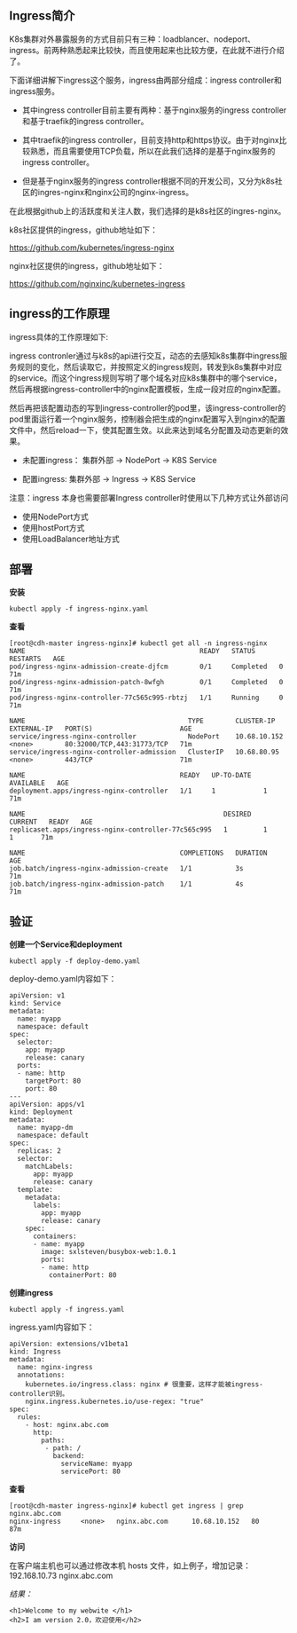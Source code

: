 ## Ingress简介


 K8s集群对外暴露服务的方式目前只有三种：loadblancer、nodeport、ingress。前两种熟悉起来比较快，而且使用起来也比较方便，在此就不进行介绍了。

下面详细讲解下ingress这个服务，ingress由两部分组成：ingress controller和ingress服务。

- 其中ingress controller目前主要有两种：基于nginx服务的ingress controller和基于traefik的ingress controller。

- 其中traefik的ingress controller，目前支持http和https协议。由于对nginx比较熟悉，而且需要使用TCP负载，所以在此我们选择的是基于nginx服务的ingress controller。

- 但是基于nginx服务的ingress controller根据不同的开发公司，又分为k8s社区的ingres-nginx和nginx公司的nginx-ingress。

在此根据github上的活跃度和关注人数，我们选择的是k8s社区的ingres-nginx。

k8s社区提供的ingress，github地址如下：

https://github.com/kubernetes/ingress-nginx

nginx社区提供的ingress，github地址如下：

https://github.com/nginxinc/kubernetes-ingress


## ingress的工作原理
ingress具体的工作原理如下:

ingress contronler通过与k8s的api进行交互，动态的去感知k8s集群中ingress服务规则的变化，然后读取它，并按照定义的ingress规则，转发到k8s集群中对应的service。而这个ingress规则写明了哪个域名对应k8s集群中的哪个service，然后再根据ingress-controller中的nginx配置模板，生成一段对应的nginx配置。

然后再把该配置动态的写到ingress-controller的pod里，该ingress-controller的pod里面运行着一个nginx服务，控制器会把生成的nginx配置写入到nginx的配置文件中，然后reload一下，使其配置生效。以此来达到域名分配置及动态更新的效果。


- 未配置ingress：
集群外部 -> NodePort -> K8S Service

- 配置ingress:
集群外部 -> Ingress -> K8S Service

注意：ingress 本身也需要部署Ingress controller时使用以下几种方式让外部访问

- 使用NodePort方式
- 使用hostPort方式
- 使用LoadBalancer地址方式


## 部署

**安装**

`kubectl apply -f ingress-nginx.yaml`

**查看**
```
[root@cdh-master ingress-nginx]# kubectl get all -n ingress-nginx
NAME                                            READY   STATUS      RESTARTS   AGE
pod/ingress-nginx-admission-create-djfcm        0/1     Completed   0          71m
pod/ingress-nginx-admission-patch-8wfgh         0/1     Completed   0          71m
pod/ingress-nginx-controller-77c565c995-rbtzj   1/1     Running     0          71m

NAME                                         TYPE        CLUSTER-IP     EXTERNAL-IP   PORT(S)                      AGE
service/ingress-nginx-controller             NodePort    10.68.10.152   <none>        80:32000/TCP,443:31773/TCP   71m
service/ingress-nginx-controller-admission   ClusterIP   10.68.80.95    <none>        443/TCP                      71m

NAME                                       READY   UP-TO-DATE   AVAILABLE   AGE
deployment.apps/ingress-nginx-controller   1/1     1            1           71m

NAME                                                  DESIRED   CURRENT   READY   AGE
replicaset.apps/ingress-nginx-controller-77c565c995   1         1         1       71m

NAME                                       COMPLETIONS   DURATION   AGE
job.batch/ingress-nginx-admission-create   1/1           3s         71m
job.batch/ingress-nginx-admission-patch    1/1           4s         71m
```

## 验证

**创建一个Service和deployment**

`kubectl apply -f deploy-demo.yaml `

deploy-demo.yaml内容如下：
```
apiVersion: v1
kind: Service
metadata:
  name: myapp
  namespace: default
spec:
  selector:
    app: myapp
    release: canary
  ports:
  - name: http
    targetPort: 80
    port: 80
---
apiVersion: apps/v1
kind: Deployment
metadata:
  name: myapp-dm
  namespace: default
spec:
  replicas: 2
  selector:
    matchLabels:
      app: myapp
      release: canary
  template:
    metadata:
      labels:
        app: myapp
        release: canary
    spec:
      containers:
      - name: myapp
        image: sxlsteven/busybox-web:1.0.1
        ports:
        - name: http
          containerPort: 80
```

**创建ingress**

`kubectl apply -f ingress.yaml `

ingress.yaml内容如下：
```
apiVersion: extensions/v1beta1
kind: Ingress
metadata:
  name: nginx-ingress
  annotations:
    kubernetes.io/ingress.class: nginx # 很重要，这样才能被ingress-controller识别。
    nginx.ingress.kubernetes.io/use-regex: "true"
spec:
  rules:
    - host: nginx.abc.com
      http:
        paths:
         - path: /
           backend:
             serviceName: myapp
             servicePort: 80

```

**查看**
```
[root@cdh-master ingress-nginx]# kubectl get ingress | grep nginx.abc.com
nginx-ingress     <none>   nginx.abc.com      10.68.10.152   80      87m
```

**访问**

在客户端主机也可以通过修改本机 hosts 文件，如上例子，增加记录：
192.168.10.73	nginx.abc.com

*结果：*
```
<h1>Welcome to my webwite </h1>
<h2>I am version 2.0，欢迎使用</h2>
```

